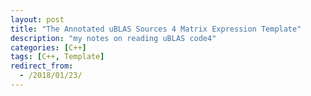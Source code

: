 ```yaml
---
layout: post
title: "The Annotated uBLAS Sources 4 Matrix Expression Template"
description: "my notes on reading uBLAS code4"
categories: [C++]
tags: [C++, Template]
redirect_from:
  - /2018/01/23/
---
```

